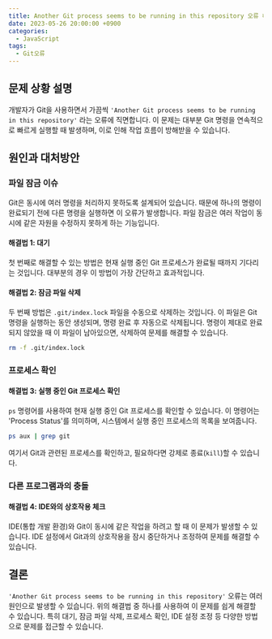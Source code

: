 ```yaml
---
title: Another Git process seems to be running in this repository 오류 해결법
date: 2023-05-26 20:00:00 +0900
categories:
  - JavaScript
tags:
  - Git오류
---
```


## 문제 상황 설명

개발자가 Git을 사용하면서 가끔씩 `'Another Git process seems to be running in this repository'` 라는 오류에 직면합니다. 이 문제는 대부분 Git 명령을 연속적으로 빠르게 실행할 때 발생하며, 이로 인해 작업 흐름이 방해받을 수 있습니다.

## 원인과 대처방안

### 파일 잠금 이슈

Git은 동시에 여러 명령을 처리하지 못하도록 설계되어 있습니다. 때문에 하나의 명령이 완료되기 전에 다른 명령을 실행하면 이 오류가 발생합니다. 파일 잠금은 여러 작업이 동시에 같은 자원을 수정하지 못하게 하는 기능입니다.

#### 해결법 1: 대기

첫 번째로 해결할 수 있는 방법은 현재 실행 중인 Git 프로세스가 완료될 때까지 기다리는 것입니다. 대부분의 경우 이 방법이 가장 간단하고 효과적입니다.

#### 해결법 2: 잠금 파일 삭제

두 번째 방법은 `.git/index.lock` 파일을 수동으로 삭제하는 것입니다. 이 파일은 Git 명령을 실행하는 동안 생성되며, 명령 완료 후 자동으로 삭제됩니다. 명령이 제대로 완료되지 않았을 때 이 파일이 남아있으면, 삭제하여 문제를 해결할 수 있습니다.

```bash
rm -f .git/index.lock
```

### 프로세스 확인

#### 해결법 3: 실행 중인 Git 프로세스 확인

`ps` 명령어를 사용하여 현재 실행 중인 Git 프로세스를 확인할 수 있습니다. 이 명령어는 'Process Status'를 의미하며, 시스템에서 실행 중인 프로세스의 목록을 보여줍니다.

```bash
ps aux | grep git
```

여기서 Git과 관련된 프로세스를 확인하고, 필요하다면 강제로 종료(`kill`)할 수 있습니다.

### 다른 프로그램과의 충돌

#### 해결법 4: IDE와의 상호작용 체크

IDE(통합 개발 환경)와 Git이 동시에 같은 작업을 하려고 할 때 이 문제가 발생할 수 있습니다. IDE 설정에서 Git과의 상호작용을 잠시 중단하거나 조정하여 문제를 해결할 수 있습니다.

## 결론

`'Another Git process seems to be running in this repository'` 오류는 여러 원인으로 발생할 수 있습니다. 위의 해결법 중 하나를 사용하여 이 문제를 쉽게 해결할 수 있습니다. 특히 대기, 잠금 파일 삭제, 프로세스 확인, IDE 설정 조정 등 다양한 방법으로 문제를 접근할 수 있습니다.